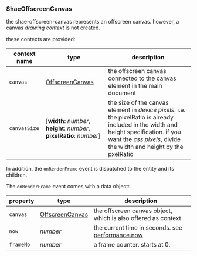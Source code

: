
### ShaeOffscreenCanvas

the shae-offscreen-canvas represents an offscreen canvas. however, a canvas _drawing context_ is not created.

these contexts are provided:

| context name | type | description |
|------|------|-------------|
| `canvas` | [OffscreenCanvas](https://developer.mozilla.org/en-US/docs/Web/API/OffscreenCanvas) | the offscreen canvas connected to the canvas element in the main document |
| `canvasSize` | [**width**: _number_, **height**: _number_, **pixelRatio**: _number_] | the size of the canvas element in _device pixels_. i.e. the pixelRatio is already included in the width and height specification. if you want the _css pixels_, divide the width and height by the pxelRatio |

In addition, the `onRenderFrame` event is dispatched to the entity and its children.

The `onRenderFrame` event comes with a data object:

| property | type | description |
|----------|------|-------------|
| `canvas` | [OffscreenCanvas](https://developer.mozilla.org/en-US/docs/Web/API/OffscreenCanvas) | the offscreen canvas object, which is also offered as context |
| `now` | _number_ | the current time in seconds. see [performance.now](https://developer.mozilla.org/en-US/docs/Web/API/Performance/now) |
| `frameNo` | _number_ | a frame counter. starts at 0.
